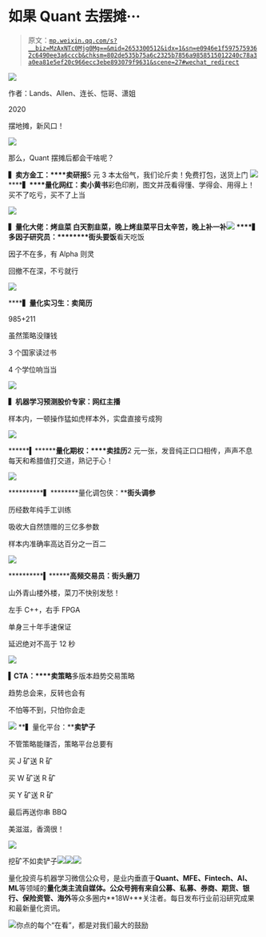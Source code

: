 # 如果 Quant 去摆摊···

> 原文：[`mp.weixin.qq.com/s?__biz=MzAxNTc0Mjg0Mg==&mid=2653300512&idx=1&sn=e0946e1f5975759362c6490ee3a6cccb&chksm=802de535b75a6c2325b7856a9858515012240c78a3a0ea81e5ef20c966ecc3ebe893079f9631&scene=27#wechat_redirect`](http://mp.weixin.qq.com/s?__biz=MzAxNTc0Mjg0Mg==&mid=2653300512&idx=1&sn=e0946e1f5975759362c6490ee3a6cccb&chksm=802de535b75a6c2325b7856a9858515012240c78a3a0ea81e5ef20c966ecc3ebe893079f9631&scene=27#wechat_redirect)

![](img/52530653e2ddbe651074f55a77bb8d3c.png)

作者：Lands、Allen、连长、恺哥、潇姐

2020

摆地摊，新风口！

![](img/f0a5d68b0fa9bd6a980c4632dfc3a00d.png)

那么，Quant 摆摊后都会干啥呢？

**▍卖方金工：****卖研报**5 元 3 本太俗气，我们论斤卖！免费打包，送货上门 ![](img/85b899b2bba1d90b8cef8deeb44f4384.png)
******▍****量化网红：****卖****小黄书**彩色印刷，图文并茂看得懂、学得会、用得上！买不了吃亏，买不了上当

![](img/ca6d60f779a1423162aa5fade3a68cd2.png)

****▍量化大佬：********烤韭菜****
白天割韭菜，晚上烤韭菜平日太辛苦，晚上补一补![](img/29b299d1595ee0d53e61452e5375aee0.png)
****▍多**因子研究员**：********街头要饭****看天吃饭

因子不在多，有 Alpha 则灵

回撤不在深，不亏就行

![](img/6e9e59cad6b77477ad9415d5c94d379b.png)

******▍量化实习生：****卖简历******

985+211 

虽然策略没赚钱

3 个国家读过书 

4 个学位响当当

![](img/9b03ad90a276f41a2cb90c20dc0ef806.png)

**▍机器学习预测股价专家：****网红****主播**

样本内，一顿操作猛如虎样本外，实盘直接亏成狗

![](img/c316e8ca8062b60370ea622e6faf1f65.png)

******▍********量化期权：****卖挂历**2 元一张，发音纯正口口相传，声声不息
每天和希腊值打交道，熟记于心！

![](img/ea5c25335a032c868e475ffd7e0f22b9.png)

**********▍********量化调包侠：****街头调参**

历经数年纯手工训练

吸收大自然馈赠的三亿多参数

样本内准确率高达百分之一百二

![](img/5dab51eebeff2dafa4deec70a435debb.png)

**********▍********高频交易员：****街头****磨刀**

山外青山楼外楼，菜刀不快别发愁！

左手 C++，右手 FPGA

单身三十年手速保证

延迟绝对不高于 12 秒

![](img/603849b42eb0a5462878c9231d6bbe7d.png)

**▍CTA：****卖策略**多版本趋势交易策略

趋势总会来，反转也会有

不怕等不到，只怕你会走

![](img/472f80157b15df21f036f50a67e6871f.png)
**▍量化平台：****卖铲子**

不管策略能赚否，策略平台总要有

买 J 矿送 R 矿

买 W 矿送 R 矿

买 Y 矿送 R 矿

最后再送你串 BBQ

美滋滋，香滴很！

![](img/e804c321968bbb7e81c7bbed7c86a59f.png)

挖矿不如卖铲子![](img/f77ff27ed91033e543e8474f0d9b677c.png)![](img/f77ff27ed91033e543e8474f0d9b677c.png)![](img/f77ff27ed91033e543e8474f0d9b677c.png)

量化投资与机器学习微信公众号，是业内垂直于**Quant、MFE、Fintech、AI、ML**等领域的**量化类主流自媒体。**公众号拥有来自**公募、私募、券商、期货、银行、保险资管、海外**等众多圈内**18W+**关注者。每日发布行业前沿研究成果和最新量化资讯。

![](img/6cba9abe9f2c434df7bd9c0d0d6e1156.png)你点的每个“在看”，都是对我们最大的鼓励